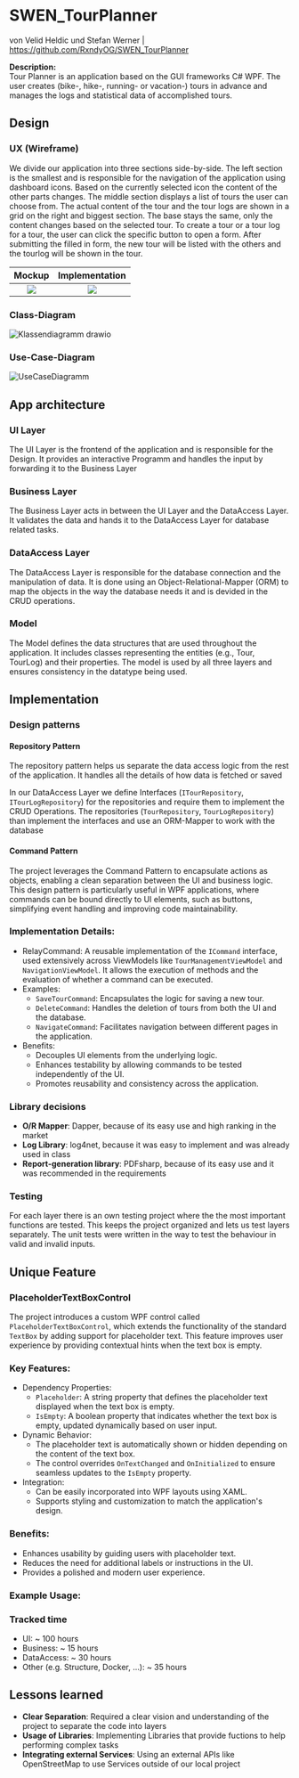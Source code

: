 # SWEN_TourPlanner
von Velid Heldic und Stefan Werner | https://github.com/RxndyOG/SWEN_TourPlanner

**Description:** \
Tour Planner is an application based on the GUI frameworks C# WPF. The user creates (bike-, hike-, running- or vacation-) tours in advance and manages the logs and statistical data of accomplished tours.

## Design
### UX (Wireframe)
We divide our application into three sections side-by-side. The left section is the smallest and is responsible for the navigation of the application using dashboard icons. Based on the currently selected icon the content of the other parts changes.
The middle section displays a list of tours the user can choose from. The actual content of the tour and the tour logs are shown in a grid on the right and biggest section. The base stays the same, only the content changes based on the selected tour. 
To create a tour or a tour log for a tour, the user can click the specific button to open a form. After submitting the filled in form, the new tour will be listed with the others and the tourlog will be shown in the tour. 

Mockup             |  Implementation
:-------------------------:|:-------------------------:
![](https://github.com/user-attachments/assets/a356565c-e6b5-4230-bcf7-0338b4df4dfc) | ![](https://github.com/user-attachments/assets/e72db8e2-ad53-42dc-a3c8-ac4849a51294)

### Class-Diagram
![Klassendiagramm drawio](https://github.com/user-attachments/assets/d6967850-0a0a-42a7-a5a8-abf7e3ad5c9b)

### Use-Case-Diagram
![UseCaseDiagramm](https://github.com/user-attachments/assets/57c4c37d-e37d-4093-a912-72913565e574)

## App architecture
### UI Layer
The UI Layer is the frontend of the application and is responsible for the Design. It provides an interactive Programm and handles the input by forwarding it to the Business Layer 

### Business Layer
The Business Layer acts in between the UI Layer and the DataAccess Layer. It validates the data and hands it to the DataAccess Layer for database related tasks.

### DataAccess Layer
The DataAccess Layer is responsible for the database connection and the manipulation of data. It is done using an Object-Relational-Mapper (ORM) to map the objects in the way the database needs it and is devided in the CRUD operations.

### Model
The Model defines the data structures that are used throughout the application. It includes classes representing the entities (e.g., Tour, TourLog) and their properties. The model is used by all three layers and ensures consistency in the datatype being used.

## Implementation
### Design patterns
#### Repository Pattern
The repository pattern helps us separate the data access logic from the rest of the application. It handles all the details of how data is fetched or saved

In our DataAccess Layer we define Interfaces (`ITourRepository`, `ITourLogRepository`) for the repositories and require them to implement the CRUD Operations. The repositories (`TourRepository`, `TourLogRepository`) than implement the interfaces and use an ORM-Mapper to work with the database

#### Command Pattern
The project leverages the Command Pattern to encapsulate actions as objects, enabling a clean separation between the UI and business logic. This design pattern is particularly useful in WPF applications, where commands can be bound directly to UI elements, such as buttons, simplifying event handling and improving code maintainability.

### Implementation Details:
- RelayCommand: A reusable implementation of the `ICommand` interface, used extensively across ViewModels like `TourManagementViewModel` and `NavigationViewModel`. It allows the execution of methods and the evaluation of whether a command can be executed.
- Examples:
  - `SaveTourCommand`: Encapsulates the logic for saving a new tour.
  - `DeleteCommand`: Handles the deletion of tours from both the UI and the database.
  - `NavigateCommand`: Facilitates navigation between different pages in the application.
- Benefits:
  - Decouples UI elements from the underlying logic.
  - Enhances testability by allowing commands to be tested independently of the UI.
  - Promotes reusability and consistency across the application.

### Library decisions
* **O/R Mapper**: Dapper, because of its easy use and high ranking in the market
* **Log Library**: log4net, because it was easy to implement and was already used in class
* **Report-generation library**: PDFsharp, because of its easy use and it was recommended in the requirements


### Testing
For each layer there is an own testing project where the the most important functions are tested. This keeps the project organized and lets us test layers separately. The unit tests were written in the way to test the behaviour in valid and invalid inputs. 


## Unique Feature
### PlaceholderTextBoxControl
The project introduces a custom WPF control called `PlaceholderTextBoxControl`, which extends the functionality of the standard `TextBox` by adding support for placeholder text. This feature improves user experience by providing contextual hints when the text box is empty.

### Key Features:
- Dependency Properties:
  - `Placeholder`: A string property that defines the placeholder text displayed when the text box is empty.
  - `IsEmpty`: A boolean property that indicates whether the text box is empty, updated dynamically based on user input.
- Dynamic Behavior:
  - The placeholder text is automatically shown or hidden depending on the content of the text box.
  - The control overrides `OnTextChanged` and `OnInitialized` to ensure seamless updates to the `IsEmpty` property.
- Integration:
  - Can be easily incorporated into WPF layouts using XAML.
  - Supports styling and customization to match the application's design.

### Benefits:
- Enhances usability by guiding users with placeholder text.
- Reduces the need for additional labels or instructions in the UI.
- Provides a polished and modern user experience.

### Example Usage:
### Tracked time
* UI: ~ 100 hours
* Business: ~ 15 hours
* DataAccess: ~ 30 hours
* Other (e.g. Structure, Docker, ...): ~ 35 hours

## Lessons learned
* **Clear Separation**: Required a clear vision and understanding of the project to separate the code into layers
* **Usage of Libraries**: Implementing Libraries that provide fuctions to help performing complex tasks
* **Integrating external Services**: Using an external APIs like OpenStreetMap to use Services outside of our local project
